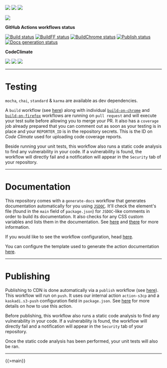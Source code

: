 ![](https://img.shields.io/github/package-json/v/kaskadi/working-data)
![](https://img.shields.io/badge/code--style-standard-blue)
![](https://img.shields.io/github/license/kaskadi/working-data?color=blue)

[![](https://img.shields.io/badge/live-example-orange)](https://cdn.klimapartner.net/modules/%40kaskadi/working-data/example/index.html)

**GitHub Actions workflows status**

[![Build status](https://img.shields.io/github/workflow/status/kaskadi/working-data/build?label=build&logo=mocha)](https://github.com/kaskadi/working-data/actions?query=workflow%3Abuild)
[![BuildFF status](https://img.shields.io/github/workflow/status/kaskadi/working-data/build-on-firefox?label=firefox&logo=firefox-browser)](https://github.com/kaskadi/working-data/actions?query=workflow%3Abuild-on-firefox)
[![BuildChrome status](https://img.shields.io/github/workflow/status/kaskadi/working-data/build-on-chrome?label=chrome&logo=google-chrome&logoColor=white)](https://github.com/kaskadi/working-data/actions?query=workflow%3Abuild-on-chrome)
[![Publish status](https://img.shields.io/github/workflow/status/kaskadi/working-data/publish?label=publish&logo=Amazon%20AWS)](https://github.com/kaskadi/working-data/actions?query=workflow%3Apublish)
[![Docs generation status](https://img.shields.io/github/workflow/status/kaskadi/working-data/generate-docs?label=docs&logo=read-the-docs)](https://github.com/kaskadi/working-data/actions?query=workflow%3Agenerate-docs)

**CodeClimate**

[![](https://img.shields.io/codeclimate/maintainability/kaskadi/working-data?label=maintainability&logo=Code%20Climate)](https://codeclimate.com/github/kaskadi/working-data)
[![](https://img.shields.io/codeclimate/tech-debt/kaskadi/working-data?label=technical%20debt&logo=Code%20Climate)](https://codeclimate.com/github/kaskadi/working-data)
[![](https://img.shields.io/codeclimate/coverage/kaskadi/working-data?label=test%20coverage&logo=Code%20Climate)](https://codeclimate.com/github/kaskadi/working-data)

<!-- You can add badges inside of this section if you'd like -->

****

# Testing

`mocha`, `chai`, `standard` & `karma` are available as dev dependencies.

A `build` workflow (see [here](./.github/workflows/build.yml)) along with individual [`build-on-chrome`](./.github/workflows/buildChrome.yml) and [`build-on-firefox`](./.github/workflows/buildFF.yml) workflows are running on `pull request` and will execute your test suite before allowing you to merge your PR. It also has a `coverage` job already prepared that you can comment out as soon as your testing is in place and your `REPORTER_ID` is in the repository secrets. This is the ID on _Code Climate_ used for uploading code coverage reports.

Beside running your unit tests, this workflow also runs a static code analysis to find any vulnerability in your code. If a vulnerability is found, the workflow will directly fail and a notification will appear in the `Security` tab of your repository.

****

# Documentation

This repository comes with a `generate-docs` workflow that generates documentation automatically for you using [`JSDOC`](https://jsdoc.app/). It'll check the element's file (found in the `main` field of `package.json`) for `JSDOC`-like comments in order to build its documentation. It also checks for any CSS custom variables and lists them in the documentation. See [here](https://github.com/kaskadi/action-generate-docs) and [there](./serverless.yml) for more information.

If you would like to see the workflow configuration, head [here](./.github/workflows/generate-docs.yml).

You can configure the template used to generate the action documentation [here](./docs/template.md).

****

# Publishing

Publishing to CDN is done automatically via a `publish` workflow (see [here](./.github/workflows/publish.yml)). This workflow will run on `push`. It uses our internal action `action-s3cp` and a `kaskadi.s3-push` configuration field in `package.json`. See [here](https://github.com/kaskadi/action-s3cp) for more details on how to use this action.

Before publishing, this workflow also runs a static code analysis to find any vulnerability in your code. If a vulnerability is found, the workflow will directly fail and a notification will appear in the `Security` tab of your repository.

Once the static code analysis has been performed, your unit tests will also be ran.

****

<!-- automatically generated documentation will be placed in here -->
{{>main}}
<!-- automatically generated documentation will be placed in here -->

<!-- You can customize this template as you'd like! -->